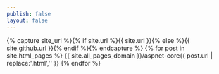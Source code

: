 ```yaml
---
publish: false
layout: false
---
```


{% capture site_url %}{% if site.url %}{{ site.url }}{% else %}{{ site.github.url }}{% endif %}{% endcapture %}
{% for post in site.html_pages %}
{{ site.all_pages_domain }}/aspnet-core{{ post.url | replace:'.html','' }}
{% endfor %}
